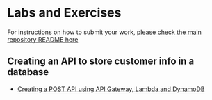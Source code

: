 # Labs and Exercises

For instructions on how to submit your work, [please check the main repository README here](/README.md#exercises)

## Creating an API to store customer info in a database

- [Creating a POST API using API Gateway, Lambda and DynamoDB](/classes/06class/exercises/c06-serverless01/README.md)
